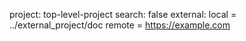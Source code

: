 project: top-level-project
search: false
external: local = ../external_project/doc
          remote = https://example.com
